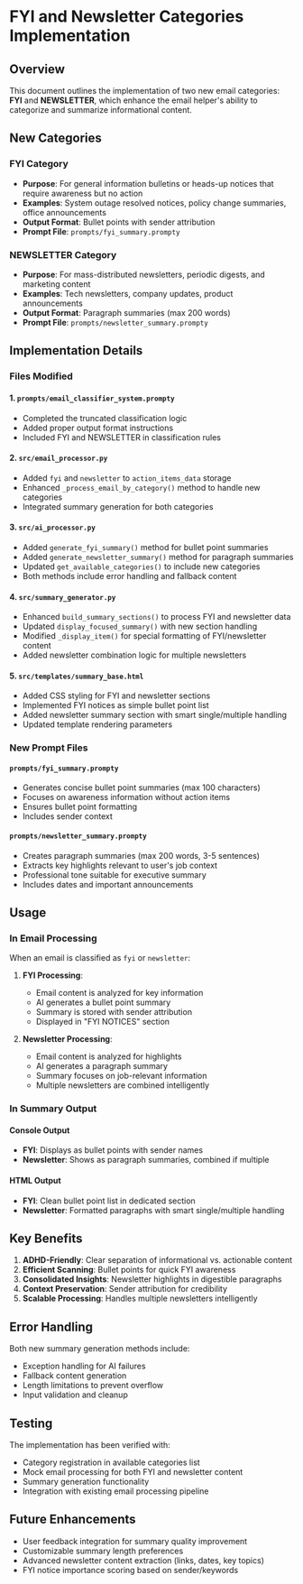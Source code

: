 # FYI and Newsletter Categories Implementation

## Overview
This document outlines the implementation of two new email categories: **FYI** and **NEWSLETTER**, which enhance the email helper's ability to categorize and summarize informational content.

## New Categories

### FYI Category
- **Purpose**: For general information bulletins or heads-up notices that require awareness but no action
- **Examples**: System outage resolved notices, policy change summaries, office announcements
- **Output Format**: Bullet points with sender attribution
- **Prompt File**: `prompts/fyi_summary.prompty`

### NEWSLETTER Category  
- **Purpose**: For mass-distributed newsletters, periodic digests, and marketing content
- **Examples**: Tech newsletters, company updates, product announcements
- **Output Format**: Paragraph summaries (max 200 words)
- **Prompt File**: `prompts/newsletter_summary.prompty`

## Implementation Details

### Files Modified

#### 1. `prompts/email_classifier_system.prompty`
- Completed the truncated classification logic
- Added proper output format instructions
- Included FYI and NEWSLETTER in classification rules

#### 2. `src/email_processor.py`
- Added `fyi` and `newsletter` to `action_items_data` storage
- Enhanced `_process_email_by_category()` method to handle new categories
- Integrated summary generation for both categories

#### 3. `src/ai_processor.py`
- Added `generate_fyi_summary()` method for bullet point summaries
- Added `generate_newsletter_summary()` method for paragraph summaries  
- Updated `get_available_categories()` to include new categories
- Both methods include error handling and fallback content

#### 4. `src/summary_generator.py`
- Enhanced `build_summary_sections()` to process FYI and newsletter data
- Updated `display_focused_summary()` with new section handling
- Modified `_display_item()` for special formatting of FYI/newsletter content
- Added newsletter combination logic for multiple newsletters

#### 5. `src/templates/summary_base.html`
- Added CSS styling for FYI and newsletter sections
- Implemented FYI notices as simple bullet point list
- Added newsletter summary section with smart single/multiple handling
- Updated template rendering parameters

### New Prompt Files

#### `prompts/fyi_summary.prompty`
- Generates concise bullet point summaries (max 100 characters)
- Focuses on awareness information without action items
- Ensures bullet point formatting
- Includes sender context

#### `prompts/newsletter_summary.prompty` 
- Creates paragraph summaries (max 200 words, 3-5 sentences)
- Extracts key highlights relevant to user's job context
- Professional tone suitable for executive summary
- Includes dates and important announcements

## Usage

### In Email Processing
When an email is classified as `fyi` or `newsletter`:

1. **FYI Processing**:
   - Email content is analyzed for key information
   - AI generates a bullet point summary
   - Summary is stored with sender attribution
   - Displayed in "FYI NOTICES" section

2. **Newsletter Processing**:
   - Email content is analyzed for highlights
   - AI generates a paragraph summary
   - Summary focuses on job-relevant information
   - Multiple newsletters are combined intelligently

### In Summary Output

#### Console Output
- **FYI**: Displays as bullet points with sender names
- **Newsletter**: Shows as paragraph summaries, combined if multiple

#### HTML Output  
- **FYI**: Clean bullet point list in dedicated section
- **Newsletter**: Formatted paragraphs with smart single/multiple handling

## Key Benefits

1. **ADHD-Friendly**: Clear separation of informational vs. actionable content
2. **Efficient Scanning**: Bullet points for quick FYI awareness
3. **Consolidated Insights**: Newsletter highlights in digestible paragraphs
4. **Context Preservation**: Sender attribution for credibility
5. **Scalable Processing**: Handles multiple newsletters intelligently

## Error Handling

Both new summary generation methods include:
- Exception handling for AI failures
- Fallback content generation
- Length limitations to prevent overflow
- Input validation and cleanup

## Testing

The implementation has been verified with:
- Category registration in available categories list
- Mock email processing for both FYI and newsletter content
- Summary generation functionality  
- Integration with existing email processing pipeline

## Future Enhancements

- User feedback integration for summary quality improvement
- Customizable summary length preferences
- Advanced newsletter content extraction (links, dates, key topics)
- FYI notice importance scoring based on sender/keywords
